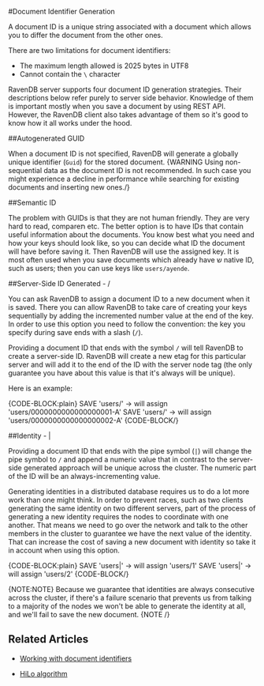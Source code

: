 ﻿#Document Identifier Generation

A document ID is a unique string associated with a document which allows you to differ the document from the other ones.

There are two limitations for document identifiers:

* The maximum length allowed is 2025 bytes in UTF8
* Cannot contain the `\` character

RavenDB server supports four document ID generation strategies. Their descriptions below refer purely to server side behavior. Knowledge of them is important mostly
when you save a document by using REST API. However, the RavenDB client also takes advantage of them so it's good to know how it all works under the hood.

##Autogenerated GUID

When a document ID is not specified, RavenDB will generate a globally unique identifier (`Guid`) for the stored document.
{WARNING Using non-sequential data as the document ID is not recommended. In such case you might experience a decline in performance while searching for existing documents and inserting new ones./}

##Semantic ID

The problem with GUIDs is that they are not human friendly. They are very hard to read, compareת etc. The better option is to have IDs that contain useful information about the documents.
You know best what you need and how your keys should look like, so you can decide what ID the document will have before saving it. Then RavenDB will use the assigned key.
It is most often used when you save documents which already have ש native ID, such as users; then you can use keys like `users/ayende`.

##Server-Side ID Generated - /

You can ask RavenDB to assign a document ID to a new document when it is saved.
There you can allow RavenDB to take care of creating your keys sequentially by adding the incremented number value at the end of the key. 
In order to use this option you need to follow the convention: the key you specify during save ends with a slash (`/`).

Providing a document ID that ends with the symbol `/` will tell RavenDB to create a server-side ID. RavenDB will create a new etag for this particular server and will add it
to the end of the ID with the server node tag  (the only guarantee you have about this value is that it's always will be unique).

Here is an example:

{CODE-BLOCK:plain}
SAVE 'users/' -> will assign 'users/0000000000000000001-A'
SAVE 'users/' -> will assign 'users/0000000000000000002-A'
{CODE-BLOCK/}

##Identity - |

Providing a document ID that ends with the pipe symbol (`|`) will change the pipe symbol to `/` and append a numeric value that in contrast to the server-side generated approach will be unique across the cluster.
The numeric part of the ID will be an always-incrementing value.

Generating identities in a distributed database requires us to do a lot more work than one might think. In order to
prevent races, such as two clients generating the same identity on two different servers, part of the process of generating a new identity requires the nodes to coordinate with one another.
That means we need to go over the network and talk to the other members in the cluster to guarantee we have the next value of the identity. That can
increase the cost of saving a new document with identity so take it in account when using this option. 

{CODE-BLOCK:plain}
SAVE 'users|' -> will assign 'users/1'
SAVE 'users|' -> will assign 'users/2'
{CODE-BLOCK/}

{NOTE:NOTE}
Because we guarantee that identities are always consecutive across the cluster,
if there's a failure scenario that prevents us from talking to a majority of the nodes we won't be able to generate the identity at all, and we'll fail to save the new document.
{NOTE /}

## Related Articles

- [Working with document identifiers](../../client-api/document-identifiers/working-with-document-identifiers)

- [HiLo algorithm](../../client-api/document-identifiers/hilo-algorithm)
